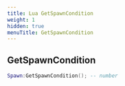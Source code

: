 ```yaml
---
title: Lua GetSpawnCondition
weight: 1
hidden: true
menuTitle: GetSpawnCondition
---
```

## GetSpawnCondition
```lua
Spawn:GetSpawnCondition(); -- number
```